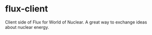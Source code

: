 # flux-client
Client side of Flux for World of Nuclear. A great way to exchange ideas about nuclear energy.

